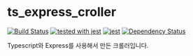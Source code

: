 # ts_express_croller
[![Build Status](https://travis-ci.org/khg0712/ts_express_croller.svg?branch=master)](https://travis-ci.org/khg0712/ts_express_croller)
[![tested with jest](https://img.shields.io/badge/tested_with-jest-99424f.svg)](https://github.com/facebook/jest)
[![jest](https://jestjs.io/img/jest-badge.svg)](https://github.com/facebook/jest)
[![Dependency Status](https://david-dm.org/khg0712/ts_express_croller.svg)](https://david-dm.org/khg0712/ts_express_croller)

Typescript와 Express를 사용해서 만든 크롤러입니다.
